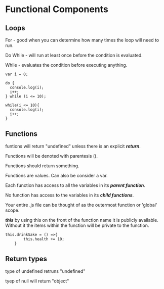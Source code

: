 # Functional Components
  
## Loops
For - good when you can determine how many times the loop will need to run.

Do While - will run at least once before the condition is evaluated.

While - evaluates the condition before executing anything.

```
var i = 0;

do {
  console.log(i);
  i++;
} while (i <= 10);

while(i <= 10){
  console.log(i);
  i++;
}
```
## Functions
  
funtions will return "undefined" unless there is an explicit ***return***.

Functions will be denoted with parentesis (). 

Functions should return something.

Functions are values. Can also be consider a var.

Each function has access to all the variables in its ***parent function***.

No function has access to the variables in its ***child functions***.

Your entire .js file can be thought of as the outermost function or 'global' scope.

***this***
by using this on the front of the function name it is publicly available. Without it the items within the function will be private to the function.

```
this.drinkSake = () =>{
        this.health += 10;
    } 
```

## Return types

type of undefined retruns "undefined"

tyep of null will return "object"

